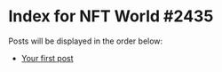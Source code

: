 # Index for NFT World #2435
Posts will be displayed in the order below:

- [Your first post](./001-first.md)

